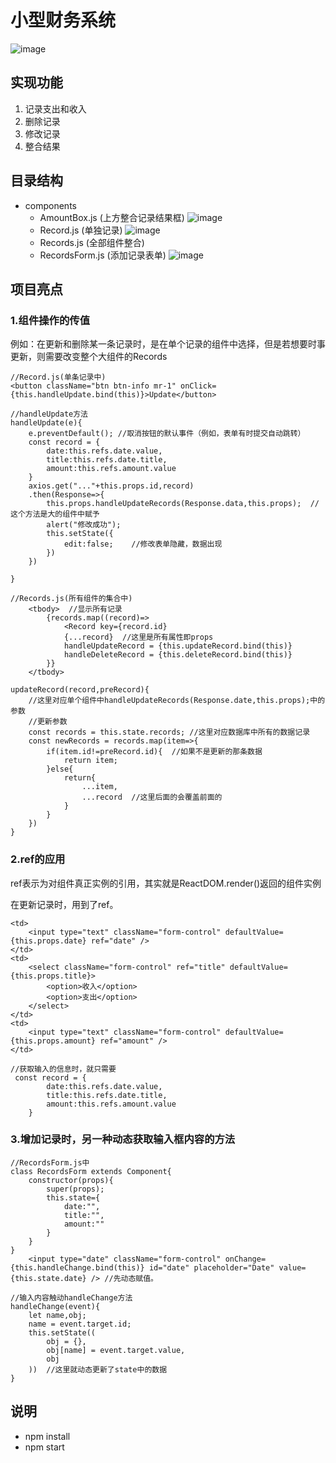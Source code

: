 # 小型财务系统
![image](http://img0.ph.126.net/l5N0E4lN-pxB5PIYkhRMnw==/1664080062413925693.png)
## 实现功能
1. 记录支出和收入
2. 删除记录
3. 修改记录
4. 整合结果

## 目录结构
- components
    - AmountBox.js (上方整合记录结果框)
    ![image](http://img0.ph.126.net/4h7jnQGSNfoZvX0vTVSQmw==/6608204520913094883.png)
    - Record.js (单独记录)
    ![image](http://img1.ph.126.net/wT59QopTh3bU84IKgh1DPA==/6597833927240289808.png)
    - Records.js (全部组件整合)
    - RecordsForm.js (添加记录表单)
    ![image](http://img2.ph.126.net/29ugqlGrkWGaqaPtn-h1Vg==/2114158550174205101.png)

## 项目亮点
### 1.组件操作的传值
例如：在更新和删除某一条记录时，是在单个记录的组件中选择，但是若想要时事更新，则需要改变整个大组件的Records
```
//Record.js(单条记录中)
<button className="btn btn-info mr-1" onClick={this.handleUpdate.bind(this)}>Update</button>

//handleUpdate方法
handleUpdate(e){
    e.preventDefault(); //取消按钮的默认事件（例如，表单有时提交自动跳转）
    const record = {
        date:this.refs.date.value,
        title:this.refs.date.title,
        amount:this.refs.amount.value
    }
    axios.get("..."+this.props.id,record)
    .then(Response=>{
        this.props.handleUpdateRecords(Response.data,this.props);  //这个方法是大的组件中赋予
        alert("修改成功");  
        this.setState({
            edit:false;    //修改表单隐藏，数据出现
        })
    })
    
}
```
```
//Records.js(所有组件的集合中)
    <tbody>  //显示所有记录
        {records.map((record)=>
            <Record key={record.id}
            {...record}  //这里是所有属性即props
            handleUpdateRecord = {this.updateRecord.bind(this)}
            handleDeleteRecord = {this.deleteRecord.bind(this)}
        }}
    </tbody>
    
updateRecord(record,preRecord){
    //这里对应单个组件中handleUpdateRecords(Response.date,this.props);中的参数
    //更新参数
    const records = this.state.records; //这里对应数据库中所有的数据记录
    const newRecords = records.map(item=>{
        if(item.id!=preRecord.id){  //如果不是更新的那条数据
            return item;
        }else{
            return{
                ...item,
                ...record  //这里后面的会覆盖前面的
            }
        }
    })
}
```
### 2.ref的应用
ref表示为对组件真正实例的引用，其实就是ReactDOM.render()返回的组件实例

在更新记录时，用到了ref。
```
<td>
    <input type="text" className="form-control" defaultValue={this.props.date} ref="date" />
</td>
<td>
    <select className="form-control" ref="title" defaultValue={this.props.title}>
        <option>收入</option>
        <option>支出</option>
    </select>
</td>
<td>
    <input type="text" className="form-control" defaultValue={this.props.amount} ref="amount" />
</td>
     
//获取输入的信息时，就只需要
 const record = {
        date:this.refs.date.value,
        title:this.refs.date.title,
        amount:this.refs.amount.value
    }
```
### 3.增加记录时，另一种动态获取输入框内容的方法
```
//RecordsForm.js中
class RecordsForm extends Component{
    constructor(props){
        super(props);
        this.state={
            date:"",
            title:"",
            amount:""
        }
    }
}
    <input type="date" className="form-control" onChange={this.handleChange.bind(this)} id="date" placeholder="Date" value={this.state.date} /> //先动态赋值。
    
//输入内容触动handleChange方法
handleChange(event){
    let name,obj;
    name = event.target.id;
    this.setState((
        obj = {},
        obj[name] = event.target.value,
        obj
    ))  //这里就动态更新了state中的数据
}
```
## 说明
- npm install
- npm start
